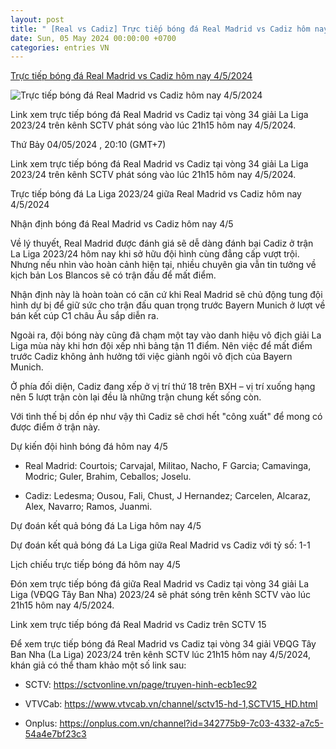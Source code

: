 ```yaml
---
layout: post
title: " [Real vs Cadiz] Trực tiếp bóng đá Real Madrid vs Cadiz hôm nay 4/5/2024"
date: Sun, 05 May 2024 00:00:00 +0700
categories: entries VN
---
```

[Trực tiếp bóng đá Real Madrid vs Cadiz hôm nay 4/5/2024](https://nongnghiep.vn/truc-tiep-real-madrid-vs-cadiz-giai-la-liga-tren-sctv-hom-nay-4-5-2024-d385008.html)

![Trực tiếp bóng đá Real Madrid vs Cadiz hôm nay 4/5/2024](https://t.ex-cdn.com/nongnghiep.vn/resize/540x303/files/content/2024/05/04/truc-tiep-bong-da-real-madrid-vs-cadiz-4-5-184300_769-185228.jpg)

Link xem trực tiếp bóng đá Real Madrid vs Cadiz tại vòng 34 giải La Liga 2023/24 trên kênh SCTV phát sóng vào lúc 21h15 hôm nay 4/5/2024.

Thứ Bảy 04/05/2024 , 20:10 (GMT+7)

Link xem trực tiếp bóng đá Real Madrid vs Cadiz tại vòng 34 giải La Liga 2023/24 trên kênh SCTV phát sóng vào lúc 21h15 hôm nay 4/5/2024.

Trực tiếp bóng đá La Liga 2023/24 giữa Real Madrid vs Cadiz hôm nay 4/5/2024

Nhận định bóng đá Real Madrid vs Cadiz hôm nay 4/5

Về lý thuyết, Real Madrid được đánh giá sẽ dễ dàng đánh bại Cadiz ở trận La Liga 2023/24 hôm nay khi sở hữu đội hình cùng đẳng cấp vượt trội. Nhưng nếu nhìn vào hoàn cảnh hiện tại, nhiều chuyên gia vẫn tin tưởng về kịch bản Los Blancos sẽ có trận đấu để mất điểm.

Nhận định này là hoàn toàn có căn cứ khi Real Madrid sẽ chủ động tung đội hình dự bị để giữ sức cho trận đấu quan trọng trước Bayern Munich ở lượt về bán kết cúp C1 châu Âu sắp diễn ra.

Ngoài ra, đội bóng này cũng đã chạm một tay vào danh hiệu vô địch giải La Liga mùa này khi hơn đội xếp nhì bảng tận 11 điểm. Nên việc để mất điểm trước Cadiz không ảnh hưởng tới việc giành ngôi vô địch của Bayern Munich.

Ở phía đối diện, Cadiz đang xếp ở vị trí thứ 18 trên BXH – vị trí xuống hạng nên 5 lượt trận còn lại đều là những trận chung kết sống còn.

Với tình thế bị dồn ép như vậy thì Cadiz sẽ chơi hết "công xuất" để mong có được điểm ở trận này.

Dự kiến đội hình bóng đá hôm nay 4/5

- Real Madrid: Courtois; Carvajal, Militao, Nacho, F Garcia; Camavinga, Modric; Guler, Brahim, Ceballos; Joselu.

- Cadiz: Ledesma; Ousou, Fali, Chust, J Hernandez; Carcelen, Alcaraz, Alex, Navarro; Ramos, Juanmi.

Dự đoán kết quả bóng đá La Liga hôm nay 4/5

Dự đoán kết quả bóng đá La Liga giữa Real Madrid vs Cadiz với tỷ số: 1-1

Lịch chiếu trực tiếp bóng đá hôm nay 4/5

Đón xem trực tiếp bóng đá giữa Real Madrid vs Cadiz tại vòng 34 giải La Liga (VĐQG Tây Ban Nha) 2023/24 sẽ phát sóng trên kênh SCTV vào lúc 21h15 hôm nay 4/5/2024.

Link xem trực tiếp bóng đá Real Madrid vs Cadiz trên SCTV 15

Để xem trực tiếp bóng đá Real Madrid vs Cadiz tại vòng 34 giải VĐQG Tây Ban Nha (La Liga) 2023/24 trên kênh SCTV lúc 21h15 hôm nay 4/5/2024, khán giả có thể tham khảo một số link sau:

- SCTV: https://sctvonline.vn/page/truyen-hinh-ecb1ec92

- VTVCab: https://www.vtvcab.vn/channel/sctv15-hd-1,SCTV15_HD.html

- Onplus: https://onplus.com.vn/channel?id=342775b9-7c03-4332-a7c5-54a4e7bf23c3

